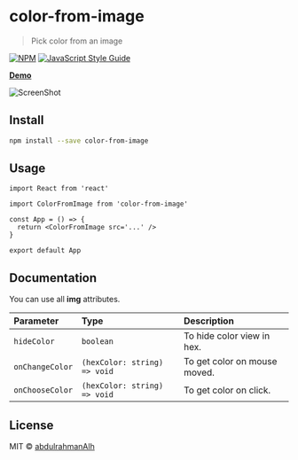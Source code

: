 # color-from-image

> Pick color from an image

[![NPM](https://img.shields.io/npm/v/color-from-image.svg)](https://www.npmjs.com/package/color-from-image) [![JavaScript Style Guide](https://img.shields.io/badge/code_style-standard-brightgreen.svg)](https://standardjs.com)

[**Demo**](https://codesandbox.io/s/weathered-grass-lfom77?file=/src/App.js)

![ScreenShot](https://drive.google.com/u/0/uc?id=1h9fc3gZO1W3ejXQWg56Y5CrUL2WO0clQ&export=download)

## Install

```bash
npm install --save color-from-image
```

## Usage

```tsx
import React from 'react'

import ColorFromImage from 'color-from-image'

const App = () => {
  return <ColorFromImage src='...' />
}

export default App
```

## Documentation

You can use all **img** attributes.

| Parameter       | Type                         | Description                  |
| :-------------- | :--------------------------- | :--------------------------- |
| `hideColor`     | `boolean`                    | To hide color view in hex.   |
| `onChangeColor` | `(hexColor: string) => void` | To get color on mouse moved. |
| `onChooseColor` | `(hexColor: string) => void` | To get color on click.       |

## License

MIT © [abdulrahmanAlh](https://github.com/abdulrahmanAlh)
